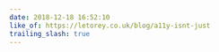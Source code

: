 ```yaml
---
date: 2018-12-18 16:52:10
like_of: https://letorey.co.uk/blog/a11y-isnt-just
trailing_slash: true
---
```

